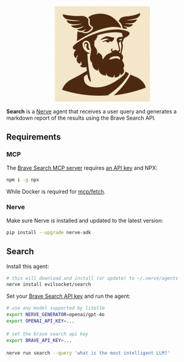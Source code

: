 <div align="center">
    <img width="250" src="logo.png"/>
</div>

**Search** is a [Nerve](https://github.com/evilsocket/nerve) agent that receives a user query and generates a markdown report of the results using the Brave Search API.

## Requirements

### MCP

The [Brave Search MCP server](https://github.com/modelcontextprotocol/servers/tree/main/src/brave-search) requires [an API key](https://github.com/modelcontextprotocol/servers/tree/main/src/brave-search#getting-an-api-key) and NPX:

```bash
npm i -g npx
```

While Docker is required for [mcp/fetch](https://github.com/modelcontextprotocol/servers/tree/main/src/fetch).

### Nerve

Make sure Nerve is installed and updated to the latest version:

```bash
pip install --upgrade nerve-adk
```

## Search

Install this agent:

```bash
# this will download and install (or update) to ~/.nerve/agents
nerve install evilsocket/search
```

Set your [Brave Search API key](https://github.com/modelcontextprotocol/servers/tree/main/src/brave-search#getting-an-api-key) and run the agent:

```bash
# use any model supported by litellm
export NERVE_GENERATOR=openai/gpt-4o
export OPENAI_API_KEY=...

# set the brave search api key
export BRAVE_API_KEY=...

nerve run search --query 'what is the most intelligent LLM?'
```